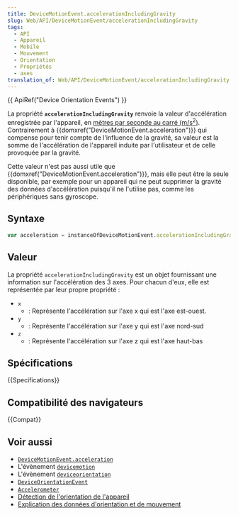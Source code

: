 ```yaml
---
title: DeviceMotionEvent.accelerationIncludingGravity
slug: Web/API/DeviceMotionEvent/accelerationIncludingGravity
tags:
  - API
  - Appareil
  - Mobile
  - Mouvement
  - Orientation
  - Propriétés
  - axes
translation_of: Web/API/DeviceMotionEvent/accelerationIncludingGravity
---
```


{{ ApiRef("Device Orientation Events") }}

La propriété **`accelerationIncludingGravity`** renvoie la valeur d'accélération enregistrée par l'appareil, en [mètres par seconde au carré (m/s<sup>2</sup>)](https://fr.wikipedia.org/wiki/Mètre_par_seconde_carrée). Contrairement à {{domxref("DeviceMotionEvent.acceleration")}} qui compense pour tenir compte de l'influence de la gravité, sa valeur est la somme de l'accélération de l'appareil induite par l'utilisateur et de celle provoquée par la gravité.

Cette valeur n'est pas aussi utile que {{domxref("DeviceMotionEvent.acceleration")}}, mais elle peut être la seule disponible, par exemple pour un appareil qui ne peut supprimer la gravité des données d'accélération puisqu'il ne l'utilise pas, comme les périphériques sans gyroscope.

## Syntaxe

```js
var acceleration = instanceOfDeviceMotionEvent.accelerationIncludingGravity;
```

## Valeur

La propriété `accelerationIncludingGravity` est un objet fournissant une information sur l'accélération des 3 axes. Pour chacun d'eux, elle est représentée par leur propre propriété :

- `x`
  - : Représente l'accélération sur l'axe x qui est l'axe est-ouest.
- `y`
  - : Représente l'accélération sur l'axe y qui est l'axe nord-sud
- `z`
  - : Représente l'accélération sur l'axe z qui est l'axe haut-bas

## Spécifications

{{Specifications}}

## Compatibilité des navigateurs

{{Compat}}

## Voir aussi

- [`DeviceMotionEvent.acceleration`](/fr/docs/Web/API/DeviceMotionEvent/acceleration)
- L'évènement [`devicemotion`](/fr/docs/Web/API/Window/devicemotion_event)
- L'évènement [`deviceorientation`](/fr/docs/Web/API/Window/deviceorientation_event)
- [`DeviceOrientationEvent`](/fr/docs/Web/API/DeviceOrientationEvent)
- [`Accelerometer`](/fr/docs/Web/API/Accelerometer)
- [Détection de l'orientation de l'appareil](/fr/docs/Web/Events/Detecting_device_orientation)
- [Explication des données d'orientation et de mouvement](/fr/docs/Web/Events/Orientation_and_motion_data_explained)
